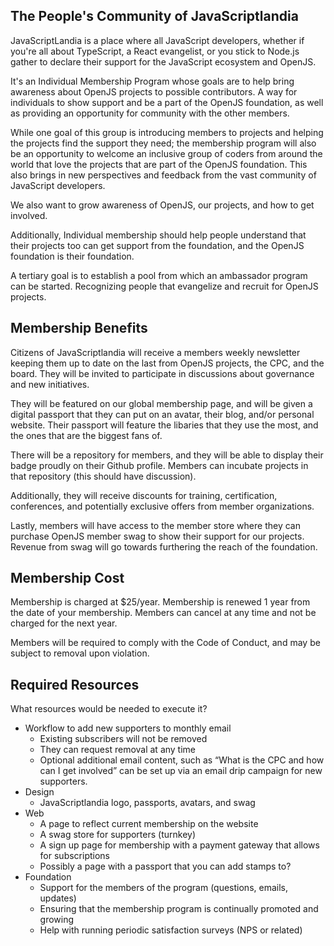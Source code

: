 ## The People's Community of JavaScriptlandia 

JavaScriptLandia is a place where all JavaScript developers, whether if you're all about TypeScript, a React evangelist, or you stick to Node.js gather to declare their support for the JavaScript ecosystem and OpenJS. 

It's an Individual Membership Program whose goals are to help bring awareness about OpenJS projects to possible contributors. A way for individuals to show support and be a part of the OpenJS foundation, as well as providing an opportunity for community with the other members. 

While one goal of this group is introducing members to projects and helping the projects find the support they need; the membership program will also be an opportunity to welcome an inclusive group of coders from around the world that love the projects that are part of the OpenJS foundation. This also brings in new perspectives and feedback from the vast community of JavaScript developers.

We also want to grow awareness of OpenJS, our projects, and how to get involved. 

Additionally, Individual membership should help people understand that their projects too can get support from the foundation, and the OpenJS foundation is their foundation. 

A tertiary goal is to establish a pool from which an ambassador program can be started. Recognizing people that evangelize and recruit for OpenJS projects. 

## Membership Benefits

Citizens of JavaScriptlandia will receive a members weekly newsletter keeping them up to date on the last from OpenJS projects, the CPC, and the board. They will be invited to participate in discussions about governance and new initiatives. 

They will be featured on our global membership page, and will be given a digital passport that they can put on an avatar, their blog, and/or personal website. Their passport will feature the libaries that they use the most, and the ones that are the biggest fans of. 

There will be a repository for members, and they will be able to display their badge proudly on their Github profile. Members can incubate projects in that repository (this should have discussion).

Additionally, they will receive discounts for training, certification, conferences, and potentially exclusive offers from member organizations. 

Lastly, members will have access to the member store where they can purchase OpenJS member swag to show their support for our projects. Revenue from swag will go towards furthering the reach of the foundation. 


## Membership Cost

Membership is charged at $25/year. Membership is renewed 1 year from the date of your membership. Members can cancel at any time and not be charged for the next year. 

Members will be required to comply with the Code of Conduct, and may be subject to removal upon violation. 

## Required Resources

What resources would be needed to execute it?
* Workflow to add new supporters to monthly email 
    * Existing subscribers will not be removed
    * They can request removal at any time
    * Optional additional email content, such as “What is the CPC and how can I get involved” can be set up via an email drip campaign for new supporters. 
* Design
    * JavaScriptlandia logo, passports, avatars, and swag
* Web
    * A page to reflect current membership on the website
    * A swag store for supporters (turnkey)
    * A sign up page for membership with a payment gateway that allows for subscriptions
    * Possibly a page with a passport that you can add stamps to?
* Foundation
    * Support for the members of the program (questions, emails, updates)
    * Ensuring that the membership program is continually promoted and growing
    * Help with running periodic satisfaction surveys (NPS or related)